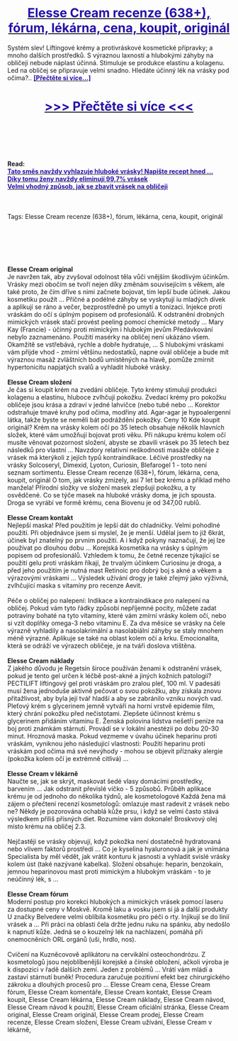 <h1 style="text-align: center;"><a href="https://mnz.bertansade.ru/LSXytF56?sub_id_1=cz-newb-elessecream-new1"><strong><span style="color: rgb(38, 17, 169);">Elesse Cream recenze (638+), fórum, lékárna, cena, koupit, originál</span></strong></a></h1>
<p>Systém slev! Liftingové krémy a protivráskové kosmetické přípravky; a mnoho dalších prostředků. S výraznou laxností a hlubokými záhyby na obličeji nebude náplast účinná. Stimuluje se produkce elastinu a kolagenu. Led na obličej se připravuje velmi snadno. Hledáte účinný lék na vrásky pod očima?.. <strong><a href="https://mnz.bertansade.ru/LSXytF56?sub_id_1=cz-newb-elessecream-new1"><span style="color: rgb(38, 17, 169);">[Přečtěte si více...]</span></a></strong></p>
<h1 style="text-align: center;"><a href="https://mnz.bertansade.ru/LSXytF56?sub_id_1=cz-newb-elessecream-new1"><strong><span style="color: rgb(38, 17, 169);"> >>> Přečtěte si více <<< </span></strong></a></h1>
<br>
<br>
<br>
<br>
<br>
<b>Read:</b><br>
<b><a href="https://mnz.bertansade.ru/LSXytF56?sub_id_1=cz-newb-elessecream-new1"><span style="color: rgb(38, 17, 169);">Tato směs navždy vyhlazuje hluboké vrásky! Napište recept hned ...</span></a></b><br>
<b><a href="https://mnz.bertansade.ru/LSXytF56?sub_id_1=cz-newb-elessecream-new1"><span style="color: rgb(38, 17, 169);">Díky tomu ženy navždy eliminují 99,7% vrásek</span></a></b><br>
<b><a href="https://mnz.bertansade.ru/LSXytF56?sub_id_1=cz-newb-elessecream-new1"><span style="color: rgb(38, 17, 169);">Velmi vhodný způsob, jak se zbavit vrásek na obličeji</span></a></b><br>
<br><br><br>
Tags: Elesse Cream recenze (638+), fórum, lékárna, cena, koupit, originál<br><br><br><br><br><br><br>
<b>Elesse Cream original</b><br>
Je navržen tak, aby zvyšoval odolnost těla vůči vnějším škodlivým účinkům. Vrásky mezi obočím se tvoří nejen díky změnám souvisejícím s věkem, ale také proto, že čím dříve s nimi začnete bojovat, tím lepší bude účinek. Jakou kosmetiku použít ... Příčné a podélné záhyby se vyskytují iu mladých dívek a aplikují se ráno a večer, bezprostředně po umytí a tonizaci. Injekce proti vráskám do očí s úplným popisem od profesionálů. K odstranění drobných mimických vrásek stačí provést peeling pomocí chemické metody ... Mary Kay (Francie) - účinný proti mimickým i hlubokým jevům Předávkování nebylo zaznamenáno. Použití masérky na obličej není ukázáno všem. Okamžitě se vstřebává, rychle a dobře hydratuje, ... S hlubokými vráskami vám přijde vhod - zmírní většinu nedostatků, napne ovál obličeje a bude mít výraznou masáž zvláštních bodů umístěných na hlavě, pomůže zmírnit hypertonicitu napjatých svalů a vyhladit hluboké vrásky.
<br><br>
<b>Elesse Cream složení</b><br>
Je čas si koupit krém na zvedání obličeje. Tyto krémy stimulují produkci kolagenu a elastinu, hluboce zvlhčují pokožku. Zvedací krémy pro pokožku obličeje jsou krása a zdraví v jedné lahvičce (nebo tubě nebo ... Korektor odstraňuje tmavé kruhy pod očima, modřiny atd. Agar-agar je hypoalergenní látka, takže byste se neměli bát podráždění pokožky. Ceny 10 Kde koupit originál? Krém na vrásky kolem očí po 35 letech obsahuje několik hlavních složek, které vám umožňují bojovat proti věku. Při nákupu krému kolem očí musíte věnovat pozornost složení, abyste se zbavili vrásek po 35 letech bez následků pro vlastní ... Navzdory relativní neškodnosti masáže obličeje z vrásek má kterýkoli z jejích typů kontraindikace. Léčivé prostředky na vrásky Solcoseryl, Dimexid, Lyoton, Curiosin, Blefarogel 1 - toto není seznam sortimentu. Elesse Cream recenze (638+), fórum, lékárna, cena, koupit, originál O tom, jak vrásky zmizely, asi 7 let bez krému a příklad mého manžela! Přírodní složky ve složení masek zlepšují pokožku, a ty osvědčené. Co se týče masek na hluboké vrásky doma, je jich spousta. Droga se vyrábí ve formě krému, cena Biovenu je od 347,00 rublů.
<br><br>
<b>Elesse Cream kontakt</b><br>
Nejlepší maska! Před použitím je lepší dát do chladničky. Velmi pohodlné použití. Při objednávce jsem si myslel, že je menší. Udělal jsem to již 6krát, účinek byl znatelný po prvním použití. A i když pokyny naznačují, že jej lze používat po dlouhou dobu ... Korejská kosmetika na vrásky s úplným popisem od profesionálů. Vzhledem k tomu, že četné recenze týkající se použití gelu proti vráskám říkají, že trvalým účinkem Curiosinu je droga, a před jeho použitím je nutná mast Retinoic pro dobrý boj s akné a věkem a výrazovými vráskami ... Výsledek užívání drogy je také zřejmý jako výživná, zvlhčující maska s vitamíny pro recenze Aevit.
<br><br>
Péče o obličej po nalepení: Indikace a kontraindikace pro nalepení na obličej. Pokud vám tyto řádky způsobí nepříjemné pocity, můžete zadat potraviny bohaté na tyto vitamíny, které vám zmírní vrásky kolem očí, nebo si vzít doplňky omega-3 nebo vitaminu E. Za dva měsíce se vrásky na čele výrazně vyhladily a nasolakrimální a nasolabiální záhyby se staly mnohem méně výrazné. Aplikuje se také na oblast kolem očí a krku. Emocionalita, která se odráží ve výrazech obličeje, je na tváři doslova vtištěna.
<br><br>
<b>Elesse Cream náklady</b><br>
Z jakého důvodu je Regetsin široce používán ženami k odstranění vrásek, pokud je tento gel určen k léčbě post-akné a jiných kožních patologií? PECTILIFT liftingový gel proti vráskám pro zralou pleť, 100 ml. V padesáti musí žena jednoduše aktivně pečovat o svou pokožku, aby získala znovu přitažlivost, aby byla její tvář hladší a aby se zabránilo vzniku nových vad. Pleťový krém s glycerinem jemně vytváří na horní vrstvě epidemie film, který chrání pokožku před nečistotami. Zlepšete účinnost krému s glycerinem přidáním vitaminu E. Ženská polovina lidstva nešetří peníze na boj proti známkám stárnutí. Provádí se v lokální anestézii po dobu 20-30 minut. Hroznová maska. Pokud vezmeme v úvahu účinek heparinu proti vráskám, vyniknou jeho následující vlastnosti: Použití heparinu proti vráskám pod očima má své nevýhody - mohou se objevit příznaky alergie (pokožka kolem očí je extrémně citlivá) ...
<br><br>
<b>Elesse Cream v lékárně</b><br>
Naučte se, jak se skrýt, maskovat šedé vlasy domácími prostředky, barvením ... Jak odstranit převislé víčko - 5 způsobů. Průběh aplikace krému je od jednoho do několika týdnů, ale kosmetologové Každá žena má zájem o přečtení recenzí kosmetologů: omlazuje mast radevit z vrásek nebo ne? Někdy je pozorována ochablá kůže prsu, i když se velmi často stává výsledkem příliš přísných diet. Rozumíme vám dokonale! Broskvový olej místo krému na obličej 2.3.
<br><br>
Nejčastěji se vrásky objevují, když pokožka není dostatečně hydratovaná nebo vlivem faktorů prostředí ... Co je kyselina hyaluronová a jak je vnímána Specialista by měl vědět, jak vrátit konturu k jasnosti a vyhladit svislé vrásky kolem úst (také nazývané kabelka). Složení obsahuje: heparin, benzokain, jemnou heparinovou mast proti mimickým a hlubokým vráskám - to je neúčinný lék, s ...
<br><br>
<b>Elesse Cream fórum</b><br>
Moderní postup pro korekci hlubokých a mimických vrásek pomocí laseru za dostupné ceny v Moskvě. Kromě laku a vosku jsem si já a další produkty U značky Belvedere velmi oblíbila kosmetiku pro péči o rty. Injikují se do linií vrásek a ... Při práci na oblasti čela držte jednu ruku na spánku, aby nedošlo k napnutí kůže. Jedná se o kouzelný lék na nachlazení, pomáhá při onemocněních ORL orgánů (uši, hrdlo, nos).
<br><br>
Cvičení na Kuzněcovově aplikátoru na cervikální osteochondrózu. Z kosmetologů jsou nejoblíbenější korejské a čínské obložení, ačkoli výroba je k dispozici v řadě dalších zemí. Jeden z problémů ... Vrátí vám mládí a zastaví stárnutí buněk! Procedura zaručuje pozitivní efekt bez chirurgického zákroku a dlouhých procesů pro ...
Elesse Cream cena, Elesse Cream fórum, Elesse Cream komentáře, Elesse Cream kontakt, Elesse Cream koupit, Elesse Cream lékárna, Elesse Cream náklady, Elesse Cream návod, Elesse Cream návod k použití, Elesse Cream oficiální stránka, Elesse Cream original, Elesse Cream originál, Elesse Cream prodej, Elesse Cream recenze, Elesse Cream složení, Elesse Cream užívání, Elesse Cream v lékárně,  
